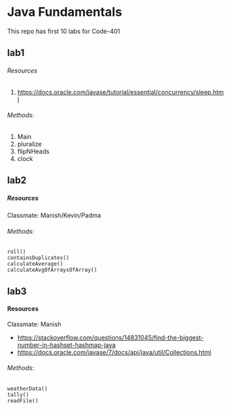 # Java Fundamentals

This repo has first 10 labs for Code-401

## lab1
###### Resources
1.  https://docs.oracle.com/javase/tutorial/essential/concurrency/sleep.html
  
###### Methods: 
1. Main 
2. pluralize
3. flipNHeads
4. clock

## lab2
##### Resources 
Classmate: Manish/Kevin/Padma

###### Methods:
```
roll()
containsDuplicates()
calculateAverage()
calculateAvgOfArraysOfArray()
```

## lab3
  
#### Resources
Classmate: Manish 
* https://stackoverflow.com/questions/14831045/find-the-biggest-number-in-hashset-hashmap-java
* https://docs.oracle.com/javase/7/docs/api/java/util/Collections.html
  
###### Methods: 
```
weatherData()
tally()
readFile()
```




